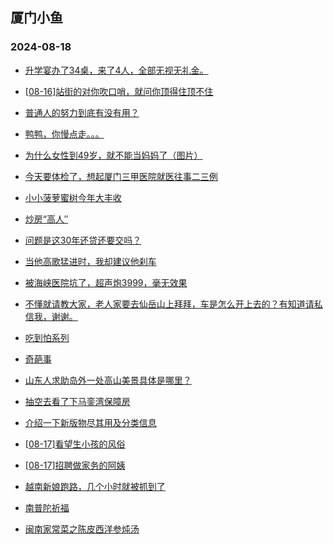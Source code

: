 ## 厦门小鱼 
### 2024-08-18

+ [升学宴办了34桌，来了4人，全部无视无礼金。](http://bbs.xmfish.com/read-htm-tid-18232952.html)

+ [[08-16]站街的对你吹口哨，就问你顶得住顶不住](http://bbs.xmfish.com/read-htm-tid-18232849.html)

+ [普通人的努力到底有没有用？](http://bbs.xmfish.com/read-htm-tid-18232826.html)

+ [鸭鸭，你慢点走。。。](http://bbs.xmfish.com/read-htm-tid-18232828.html)

+ [为什么女性到49岁，就不能当妈妈了（图片）](http://bbs.xmfish.com/read-htm-tid-18232825.html)

+ [今天要体检了，想起厦门三甲医院就医往事二三例](http://bbs.xmfish.com/read-htm-tid-18232841.html)

+ [小小菠萝蜜树今年大丰收](http://bbs.xmfish.com/read-htm-tid-18232870.html)

+ [炒房“高人″](http://bbs.xmfish.com/read-htm-tid-18232969.html)

+ [问题是这30年还贷还要交吗？](http://bbs.xmfish.com/read-htm-tid-18232943.html)

+ [当他高歌猛进时，我却建议他刹车](http://bbs.xmfish.com/read-htm-tid-18232968.html)

+ [被海峡医院坑了，超声炮3999，毫无效果](http://bbs.xmfish.com/read-htm-tid-18233032.html)

+ [不懂就请教大家，老人家要去仙岳山上拜拜，车是怎么开上去的？有知道请私信我，谢谢。](http://bbs.xmfish.com/read-htm-tid-18232999.html)

+ [吃到怕系列](http://bbs.xmfish.com/read-htm-tid-18233068.html)

+ [奇葩事](http://bbs.xmfish.com/read-htm-tid-18232939.html)

+ [山东人求助岛外一处高山美景具体是哪里？](http://bbs.xmfish.com/read-htm-tid-18232893.html)

+ [抽空去看了下马銮湾保障房](http://bbs.xmfish.com/read-htm-tid-18233144.html)

+ [介绍一下新版物尽其用及分类信息](http://bbs.xmfish.com/read-htm-tid-18233134.html)

+ [[08-17]看望生小孩的风俗](http://bbs.xmfish.com/read-htm-tid-18232992.html)

+ [[08-17]招聘做家务的阿姨](http://bbs.xmfish.com/read-htm-tid-18232966.html)

+ [越南新娘跑路，几个小时就被抓到了](http://bbs.xmfish.com/read-htm-tid-18233092.html)

+ [南普陀祈福](http://bbs.xmfish.com/read-htm-tid-18233086.html)

+ [闽南家常菜之陈皮西洋参炖汤](http://bbs.xmfish.com/read-htm-tid-18232982.html)

